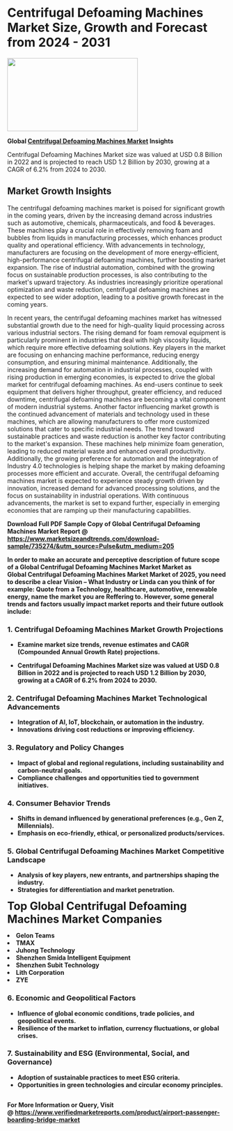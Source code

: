 <H1>Centrifugal Defoaming Machines Market Size, Growth and Forecast from 2024 - 2031</H1><img class="aligncenter size-medium wp-image-584254" src="https://thirdeyenews.in/wp-content/uploads/2024/09/Global-Market-Research-300x168.jpeg" alt="" width="300" height="168" /><p><strong>Global&nbsp;<a href="https://www.marketsizeandtrends.com/download-sample/735274/&amp;utm_source=Pulse&amp;utm_medium=205">Centrifugal Defoaming Machines Market</a> Insights</strong></p><p>Centrifugal Defoaming Machines Market size was valued at USD 0.8 Billion in 2022 and is projected to reach USD 1.2 Billion by 2030, growing at a CAGR of 6.2% from 2024 to 2030.</p><p><h2>Market Growth Insights</h2> <p>The centrifugal defoaming machines market is poised for significant growth in the coming years, driven by the increasing demand across industries such as automotive, chemicals, pharmaceuticals, and food & beverages. These machines play a crucial role in effectively removing foam and bubbles from liquids in manufacturing processes, which enhances product quality and operational efficiency. With advancements in technology, manufacturers are focusing on the development of more energy-efficient, high-performance centrifugal defoaming machines, further boosting market expansion. The rise of industrial automation, combined with the growing focus on sustainable production processes, is also contributing to the market's upward trajectory. As industries increasingly prioritize operational optimization and waste reduction, centrifugal defoaming machines are expected to see wider adoption, leading to a positive growth forecast in the coming years.</p> <p><strong></strong></p> <p>In recent years, the centrifugal defoaming machines market has witnessed substantial growth due to the need for high-quality liquid processing across various industrial sectors. The rising demand for foam removal equipment is particularly prominent in industries that deal with high viscosity liquids, which require more effective defoaming solutions. Key players in the market are focusing on enhancing machine performance, reducing energy consumption, and ensuring minimal maintenance. Additionally, the increasing demand for automation in industrial processes, coupled with rising production in emerging economies, is expected to drive the global market for centrifugal defoaming machines. As end-users continue to seek equipment that delivers higher throughput, greater efficiency, and reduced downtime, centrifugal defoaming machines are becoming a vital component of modern industrial systems. Another factor influencing market growth is the continued advancement of materials and technology used in these machines, which are allowing manufacturers to offer more customized solutions that cater to specific industrial needs. The trend toward sustainable practices and waste reduction is another key factor contributing to the market's expansion. These machines help minimize foam generation, leading to reduced material waste and enhanced overall productivity. Additionally, the growing preference for automation and the integration of Industry 4.0 technologies is helping shape the market by making defoaming processes more efficient and accurate. Overall, the centrifugal defoaming machines market is expected to experience steady growth driven by innovation, increased demand for advanced processing solutions, and the focus on sustainability in industrial operations. With continuous advancements, the market is set to expand further, especially in emerging economies that are ramping up their manufacturing capabilities.</p> <p><strong></p><p><span class=""><strong>Download Full PDF Sample Copy of Global Centrifugal Defoaming Machines Market Report</strong> @ <a href="https://www.marketsizeandtrends.com/download-sample/735274/&amp;utm_source=Pulse&amp;utm_medium=205" target="_blank">https://www.marketsizeandtrends.com/download-sample/735274/&amp;utm_source=Pulse&amp;utm_medium=205</a></span></p><p>In order to make an accurate and perceptive description of future scope of a Global&nbsp;Centrifugal Defoaming Machines Market Market as Global&nbsp;Centrifugal Defoaming Machines Market Market of 2025, you need to describe a clear Vision &ndash; What Industry or Linda can you think of for example: Quote from a Technology, healthcare, automotive, renewable energy, name the market you are Reffering to. However, some general trends and factors usually impact market reports and their future outlook include:</p><h3>1.&nbsp;<strong>Centrifugal Defoaming Machines Market Growth Projections</strong></h3><ul><li>Examine market size trends, revenue estimates and CAGR (Compounded Annual Growth Rate) projections.</li><li><p>Centrifugal Defoaming Machines Market size was valued at USD 0.8 Billion in 2022 and is projected to reach USD 1.2 Billion by 2030, growing at a CAGR of 6.2% from 2024 to 2030.</p></li></ul><h3>2.&nbsp;<strong>Centrifugal Defoaming Machines Market Technological Advancements</strong></h3><ul><li>Integration of AI, IoT, blockchain, or automation in the industry.</li><li>Innovations driving cost reductions or improving efficiency.</li></ul><h3>3.&nbsp;<strong>Regulatory and Policy Changes</strong></h3><ul><li>Impact of global and regional regulations, including sustainability and carbon-neutral goals.</li><li>Compliance challenges and opportunities tied to government initiatives.</li></ul><h3>4.&nbsp;<strong>Consumer Behavior Trends</strong></h3><ul><li>Shifts in demand influenced by generational preferences (e.g., Gen Z, Millennials).</li><li>Emphasis on eco-friendly, ethical, or personalized products/services.</li></ul><h3>5.&nbsp;<strong>Global Centrifugal Defoaming Machines Market Competitive Landscape</strong></h3><ul><li>Analysis of key players, new entrants, and partnerships shaping the industry.</li><li>Strategies for differentiation and market penetration.</li></ul><p data-pm-slice="1 1 []"><span style="color: inherit; font-family: inherit; font-size: 25px;">Top Global Centrifugal Defoaming Machines Market Companies</span></p><div class="" data-test-id=""><p><li>Gelon Teams</li><li> TMAX</li><li> Juhong Technology</li><li> Shenzhen Smida Intelligent Equipment</li><li> Shenzhen Subit Technology</li><li> Lith Corporation</li><li> ZYE</li></p></div><h3>6.&nbsp;<strong>Economic and Geopolitical Factors</strong></h3><ul><li>Influence of global economic conditions, trade policies, and geopolitical events.</li><li>Resilience of the market to inflation, currency fluctuations, or global crises.</li></ul><h3>7.&nbsp;<strong>Sustainability and ESG (Environmental, Social, and Governance)</strong></h3><ul><li>Adoption of sustainable practices to meet ESG criteria.</li><li>Opportunities in green technologies and circular economy principles.</li></ul><h2><strong style="font-size: 14px;">For More Information or Query, Visit @&nbsp;</strong><a style="background-color: #ffffff; font-size: 14px;" href="https://www.marketsizeandtrends.com/report/centrifugal-defoaming-machines-market/" target="_blank">https://www.verifiedmarketreports.com/product/airport-passenger-boarding-bridge-market</a></h2>
